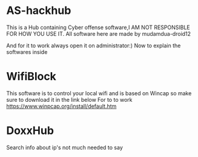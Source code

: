 # AS-hackhub
This is a Hub containing Cyber offense software,I AM NOT RESPONSIBLE FOR HOW YOU USE IT.
All software here are made by mudamdua-droid12

And for it to work always open it on administrator:)
Now to explain the softwares inside
# WifiBlock
This software is to control your local wifi
 and is based on Wincap
so make sure to download it in the link below For to to work
https://www.winpcap.org/install/default.htm

# DoxxHub
Search info about ip's
not much needed to say

